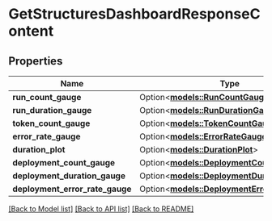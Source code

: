 # GetStructuresDashboardResponseContent

## Properties

Name | Type | Description | Notes
------------ | ------------- | ------------- | -------------
**run_count_gauge** | Option<[**models::RunCountGauge**](RunCountGauge.md)> |  | [optional]
**run_duration_gauge** | Option<[**models::RunDurationGauge**](RunDurationGauge.md)> |  | [optional]
**token_count_gauge** | Option<[**models::TokenCountGauge**](TokenCountGauge.md)> |  | [optional]
**error_rate_gauge** | Option<[**models::ErrorRateGauge**](ErrorRateGauge.md)> |  | [optional]
**duration_plot** | Option<[**models::DurationPlot**](DurationPlot.md)> |  | [optional]
**deployment_count_gauge** | Option<[**models::DeploymentCountGauge**](DeploymentCountGauge.md)> |  | [optional]
**deployment_duration_gauge** | Option<[**models::DeploymentDurationGauge**](DeploymentDurationGauge.md)> |  | [optional]
**deployment_error_rate_gauge** | Option<[**models::DeploymentErrorRateGauge**](DeploymentErrorRateGauge.md)> |  | [optional]

[[Back to Model list]](../README.md#documentation-for-models) [[Back to API list]](../README.md#documentation-for-api-endpoints) [[Back to README]](../README.md)



